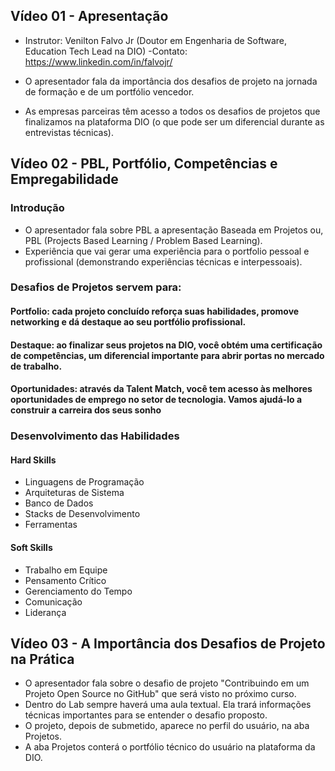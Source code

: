 ## Vídeo 01 - Apresentação

- Instrutor: Venilton Falvo Jr (Doutor em Engenharia de Software, Education Tech Lead na DIO)
-Contato: https://www.linkedin.com/in/falvojr/

- O apresentador fala da importância dos desafios de projeto na jornada de formação e de um portfólio vencedor. 
- As empresas parceiras têm acesso a todos os desafios de projetos que finalizamos na plataforma DIO (o que pode ser um diferencial durante as entrevistas técnicas).

## Vídeo 02 - PBL, Portfólio, Competências e Empregabilidade

### Introdução

- O apresentador fala sobre PBL a apresentação Baseada em Projetos ou, PBL (Projects Based Learning / Problem Based Learning).
- Experiência que vai gerar uma experiência para o portfolio pessoal e profissional (demonstrando experiências técnicas e interpessoais).

###  Desafios de Projetos servem para:

#### __Portfolio__: cada projeto concluído reforça suas **habilidades**, promove **networking** e dá **destaque** ao seu portfólio profissional.

#### __Destaque__: ao finalizar seus projetos na DIO, você obtém uma **certificação de competências**, um diferencial importante para abrir portas no mercado de trabalho.

#### __Oportunidades__: através da **Talent Match**, você tem acesso às melhores oportunidades de emprego no setor de tecnologia. Vamos ajudá-lo a construir a carreira dos seus sonho

### Desenvolvimento das Habilidades

#### Hard Skills

- Linguagens de Programação  
- Arquiteturas de Sistema  
- Banco de Dados  
- Stacks de Desenvolvimento  
- Ferramentas  

#### Soft Skills

- Trabalho em Equipe  
- Pensamento Crítico  
- Gerenciamento do Tempo  
- Comunicação  
- Liderança

## Vídeo 03 - A Importância dos Desafios de Projeto na Prática

- O apresentador fala sobre o desafio de projeto "Contribuindo em um Projeto Open Source no GitHub" que será visto no próximo curso.
- Dentro do Lab sempre haverá uma aula textual. Ela trará informações técnicas importantes para se entender o desafio proposto.
- O projeto, depois de submetido, aparece no perfil do usuário, na aba Projetos.
- A aba Projetos conterá o portfólio técnico do usuário na plataforma da DIO.



